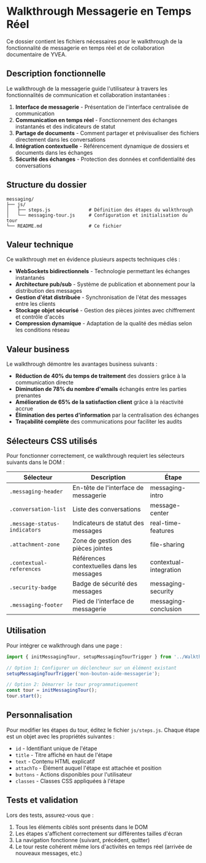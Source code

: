 # Walkthrough Messagerie en Temps Réel

Ce dossier contient les fichiers nécessaires pour le walkthrough de la fonctionnalité de messagerie en temps réel et de collaboration documentaire de YVEA.

## Description fonctionnelle

Le walkthrough de la messagerie guide l'utilisateur à travers les fonctionnalités de communication et collaboration instantanées :

1. **Interface de messagerie** - Présentation de l'interface centralisée de communication
2. **Communication en temps réel** - Fonctionnement des échanges instantanés et des indicateurs de statut
3. **Partage de documents** - Comment partager et prévisualiser des fichiers directement dans les conversations
4. **Intégration contextuelle** - Référencement dynamique de dossiers et documents dans les échanges
5. **Sécurité des échanges** - Protection des données et confidentialité des conversations

## Structure du dossier

```
messaging/
├── js/
│   ├── steps.js              # Définition des étapes du walkthrough
│   └── messaging-tour.js     # Configuration et initialisation du tour
└── README.md                 # Ce fichier
```

## Valeur technique

Ce walkthrough met en évidence plusieurs aspects techniques clés :

- **WebSockets bidirectionnels** - Technologie permettant les échanges instantanés
- **Architecture pub/sub** - Système de publication et abonnement pour la distribution des messages
- **Gestion d'état distribuée** - Synchronisation de l'état des messages entre les clients
- **Stockage objet sécurisé** - Gestion des pièces jointes avec chiffrement et contrôle d'accès
- **Compression dynamique** - Adaptation de la qualité des médias selon les conditions réseau

## Valeur business

Le walkthrough démontre les avantages business suivants :

- **Réduction de 40% du temps de traitement** des dossiers grâce à la communication directe
- **Diminution de 78% du nombre d'emails** échangés entre les parties prenantes
- **Amélioration de 65% de la satisfaction client** grâce à la réactivité accrue
- **Élimination des pertes d'information** par la centralisation des échanges
- **Traçabilité complète** des communications pour faciliter les audits

## Sélecteurs CSS utilisés

Pour fonctionner correctement, ce walkthrough requiert les sélecteurs suivants dans le DOM :

| Sélecteur | Description | Étape |
|-----------|-------------|-------|
| `.messaging-header` | En-tête de l'interface de messagerie | messaging-intro |
| `.conversation-list` | Liste des conversations | message-center |
| `.message-status-indicators` | Indicateurs de statut des messages | real-time-features |
| `.attachment-zone` | Zone de gestion des pièces jointes | file-sharing |
| `.contextual-references` | Références contextuelles dans les messages | contextual-integration |
| `.security-badge` | Badge de sécurité des messages | messaging-security |
| `.messaging-footer` | Pied de l'interface de messagerie | messaging-conclusion |

## Utilisation

Pour intégrer ce walkthrough dans une page :

```javascript
import { initMessagingTour, setupMessagingTourTrigger } from '../Walkthrough';

// Option 1: Configurer un déclencheur sur un élément existant
setupMessagingTourTrigger('mon-bouton-aide-messagerie');

// Option 2: Démarrer le tour programmatiquement
const tour = initMessagingTour();
tour.start();
```

## Personnalisation

Pour modifier les étapes du tour, éditez le fichier `js/steps.js`. Chaque étape est un objet avec les propriétés suivantes :

- `id` - Identifiant unique de l'étape
- `title` - Titre affiché en haut de l'étape
- `text` - Contenu HTML explicatif
- `attachTo` - Élément auquel l'étape est attachée et position
- `buttons` - Actions disponibles pour l'utilisateur
- `classes` - Classes CSS appliquées à l'étape

## Tests et validation

Lors des tests, assurez-vous que :

1. Tous les éléments ciblés sont présents dans le DOM
2. Les étapes s'affichent correctement sur différentes tailles d'écran
3. La navigation fonctionne (suivant, précédent, quitter)
4. Le tour reste cohérent même lors d'activités en temps réel (arrivée de nouveaux messages, etc.) 